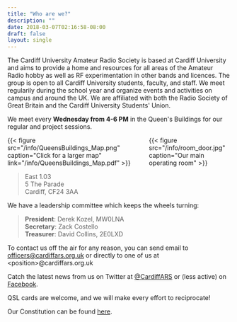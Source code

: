 ```yaml
---
title: "Who are we?"
description: ""
date: 2018-03-07T02:16:58-08:00
draft: false
layout: single
---
```


The Cardiff University Amateur Radio Society is based at Cardiff University and aims to provide a home and resources for all areas of the Amateur Radio hobby as well as RF experimentation in other bands and licences. The group is open to all Cardiff University students, faculty, and staff. We meet regularily during the school year and organize events and activities on campus and around the UK. We are affiliated with both the Radio Society of Great Britain and the Cardiff University Students' Union.

We meet every **Wednesday from 4-6 PM** in the Queen's Buildings for our regular and project sessions.

<div class="columns is-vcentered">
  <div class="column">
{{< figure src="/info/QueensBuildings_Map.png" caption="Click for a larger map" link="/info/QueensBuildings_Map.pdf" >}}
  </div>
  <div class="column">
{{< figure src="/info/room_door.jpg" caption="Our main operating room" >}}
  </div>
</div>

> East 1.03  
> 5 The Parade  
> Cardiff, CF24 3AA

We have a leadership committee which keeps the wheels turning:

> **President**: Derek Kozel, MW0LNA  
> **Secretary**: Zack Costello  
> **Treasurer**: David Collins, 2E0LXD  

To contact us off the air for any reason, you can send email to officers@cardiffars.org.uk or directly to one of us at \<position\>@cardiffars.org.uk

Catch the latest news from us on Twitter at [@CardiffARS](https://www.twitter.com/cardiffars) or (less active) on [Facebook](https://www.facebook.com/groups/cardiffars/).

QSL cards are welcome, and we will make every effort to reciprocate!

Our Constitution can be found [here](/info/Constitution.pdf).
